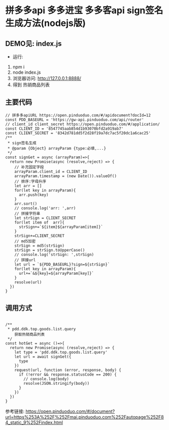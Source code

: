 # 拼多多api 多多进宝 多多客api sign签名生成方法(nodejs版)
## DEMO见: index.js
- 运行: 
1. npm i
2. node index.js
3. 浏览器访问: http://127.0.0.1:8888/
4. 得到 热销商品列表
## 主要代码
```
// 拼多多apiURL https://open.pinduoduo.com/#/apidocument?docId=12
const PDD_BASEURL = 'https://gw-api.pinduoduo.com/api/router'
// client_id client_secret https://open.pinduoduo.com/#/application/
const CLIENT_ID = '8547745aab854d1b93070bfd2a919ab7'
const CLIENT_SECRET = '8342d781dd5f2d28f19a7dc7ac5f20dc1a6cac25'
/**
 * sign签名生成 
 * @param {Object} arrayParam {type:必填,...}
 */
const signGet = async (arrayParam)=>{
  return new Promise(async (resolve,reject) => {
    // 补充固定字段
    arrayParam.client_id = CLIENT_ID
    arrayParam.timestamp = (new Date()).valueOf()
    // 排序:字母升序
    let arr = []
    for(let key in arrayParam){
      arr.push(key)
    }
    arr.sort()
    // console.log('arr: ',arr)
    // 拼接字符串
    let strSign = CLIENT_SECRET
    for(let item of  arr){
      strSign+=`${item}${arrayParam[item]}`
    }
    strSign+=CLIENT_SECRET
    // md5加密
    strSign = md5(strSign)
    strSign = strSign.toUpperCase()
    // console.log('strSign: ',strSign)
    // 拼接url
    let url = `${PDD_BASEURL}?sign=${strSign}`
    for(let key in arrayParam){
      url+=`&${key}=${arrayParam[key]}`
    }
    resolve(url)
  })
}
```
## 调用方式
```

/**
 * pdd.ddk.top.goods.list.query
    获取热销商品列表
 */
const hotGet = async ()=>{
  return new Promise(async (resolve,reject) => {
    let type = 'pdd.ddk.top.goods.list.query'
    let url = await signGet({
      type
    })
    request(url, function (error, response, body) {
      if (!error && response.statusCode == 200) {
        // console.log(body)
        resolve(JSON.stringify(body))
      }
    })
  })
}
```

参考链接: https://open.pinduoduo.com/#/document?url=https%253A%252F%252Fmai.pinduoduo.com%252Fautopage%252F84_static_9%252Findex.html

